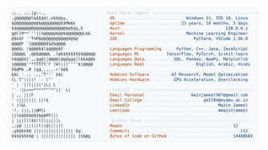 <picture>
  <source srcset="https://raw.githubusercontent.com/mmazinjameel/mmazinjameel/main/dark_mode.svg?v=1757300420" media="(prefers-color-scheme: dark)">
  <img src="https://raw.githubusercontent.com/mmazinjameel/mmazinjameel/main/light_mode.svg?v=1757300420">
</picture>
